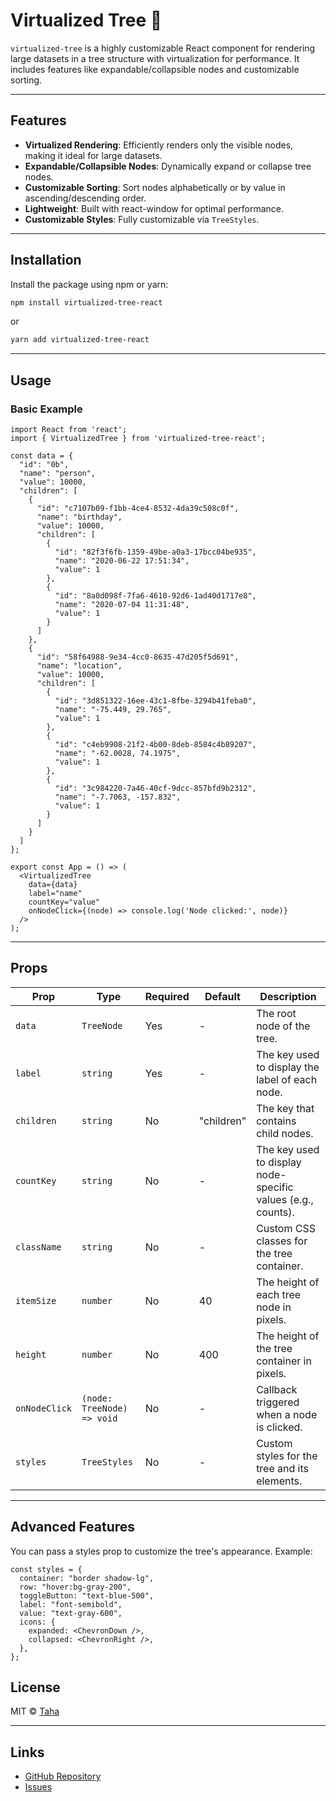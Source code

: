# Virtualized Tree 🌳

`virtualized-tree` is a highly customizable React component for rendering large datasets in a tree structure with virtualization for performance. It includes features like expandable/collapsible nodes and customizable sorting.


---


## Features

- **Virtualized Rendering**: Efficiently renders only the visible nodes, making it ideal for large datasets.
- **Expandable/Collapsible Nodes**: Dynamically expand or collapse tree nodes.
- **Customizable Sorting**: Sort nodes alphabetically or by value in ascending/descending order.
- **Lightweight**: Built with react-window for optimal performance.
- **Customizable Styles**: Fully customizable via `TreeStyles`.

---

## Installation

Install the package using npm or yarn:

```bash
npm install virtualized-tree-react
```
or
```bash
yarn add virtualized-tree-react

```

---

## Usage

### Basic Example

```tsx
import React from 'react';
import { VirtualizedTree } from 'virtualized-tree-react';

const data = {
  "id": "0b",
  "name": "person",
  "value": 10000,
  "children": [
    {
      "id": "c7107b09-f1bb-4ce4-8532-4da39c508c0f",
      "name": "birthday",
      "value": 10000,
      "children": [
        {
          "id": "82f3f6fb-1359-49be-a0a3-17bcc04be935",
          "name": "2020-06-22 17:51:34",
          "value": 1
        },
        {
          "id": "8a0d098f-7fa6-4610-92d6-1ad40d1717e8",
          "name": "2020-07-04 11:31:48",
          "value": 1
        }
      ]
    },
    {
      "id": "58f64988-9e34-4cc0-8635-47d205f5d691",
      "name": "location",
      "value": 10000,
      "children": [
        {
          "id": "3d851322-16ee-43c1-8fbe-3294b41feba0",
          "name": "-75.449, 29.765",
          "value": 1
        },
        {
          "id": "c4eb9908-21f2-4b00-8deb-8584c4b89207",
          "name": "-62.0028, 74.1975",
          "value": 1
        },
        {
          "id": "3c984220-7a46-40cf-9dcc-857bfd9b2312",
          "name": "-7.7063, -157.832",
          "value": 1
        }
      ]
    }
  ]
};

export const App = () => (
  <VirtualizedTree
    data={data}
    label="name"
    countKey="value"
    onNodeClick={(node) => console.log('Node clicked:', node)}
  />
);
```

---

## Props

| Prop           | Type                        | Required | Default | Description |
|----------------|---------------------------|----------|---------|-------------|
| `data`         | `TreeNode`                 | Yes      | -       | The root node of the tree. |
| `label`        | `string`                   | Yes      | -       | The key used to display the label of each node. |
| `children`     | `string`                   | No       | "children" | The key that contains child nodes. |
| `countKey`     | `string`                   | No       | -       | The key used to display node-specific values (e.g., counts). |
| `className`    | `string`                   | No       | -       | Custom CSS classes for the tree container. |
| `itemSize`     | `number`                   | No       | 40      | The height of each tree node in pixels. |
| `height`       | `number`                   | No       | 400     | The height of the tree container in pixels. |
| `onNodeClick`  | `(node: TreeNode) => void` | No       | -       | Callback triggered when a node is clicked. |
| `styles`       | `TreeStyles`               | No       | -       | Custom styles for the tree and its elements. |

---

## Advanced Features
You can pass a styles prop to customize the tree's appearance. Example:

```tsx
const styles = {
  container: "border shadow-lg",
  row: "hover:bg-gray-200",
  toggleButton: "text-blue-500",
  label: "font-semibold",
  value: "text-gray-600",
  icons: {
    expanded: <ChevronDown />,
    collapsed: <ChevronRight />,
  },
};
```

## License

MIT © [Taha](https://github.com/taha-farzalizadeh)

---

## Links

- [GitHub Repository](https://github.com/taha-farzalizadeh/virtualized-tree)
- [Issues](https://github.com/taha-farzalizadeh/virtualized-tree/issues)

